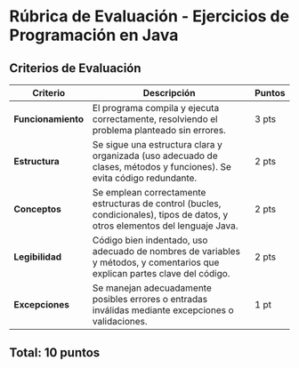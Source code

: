 # Rúbrica de Evaluación - Ejercicios de Programación en Java

## Criterios de Evaluación

| **Criterio**       | **Descripción** | **Puntos** |
|--------------------|---------------|------------|
| **Funcionamiento** | El programa compila y ejecuta correctamente, resolviendo el problema planteado sin errores. | 3 pts |
| **Estructura**     | Se sigue una estructura clara y organizada (uso adecuado de clases, métodos y funciones). Se evita código redundante. | 2 pts |
| **Conceptos**      | Se emplean correctamente estructuras de control (bucles, condicionales), tipos de datos, y otros elementos del lenguaje Java. | 2 pts |
| **Legibilidad**    | Código bien indentado, uso adecuado de nombres de variables y métodos, y comentarios que explican partes clave del código. | 2 pts |
| **Excepciones**    | Se manejan adecuadamente posibles errores o entradas inválidas mediante excepciones o validaciones. | 1 pt |

## Total: **10 puntos**

